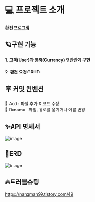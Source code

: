 # 💻 프로젝트 소개
#### 환전 프로그램 ####

## 🪐구현 기능
#### 1. 고객(User)과 통화(Currency) 연관관계 구현
#### 2. 환전 요청 CRUD





## 🪧 커밋 컨벤션
🔧 Add :  파일 추가 & 코드 수정<br>
🚚 Rename : 파일, 경로를 옮기거나 이름 변경<br>





## ✨API 명세서

![image](https://github.com/user-attachments/assets/c129e7e6-1999-4ca8-8e3b-f0f91859323c)





## 🐛ERD

![image](https://github.com/user-attachments/assets/966cf461-4bf4-4a41-92e0-c1b6c47e9bc5)





## 🔥트러블슈팅

https://nangman99.tistory.com/49
